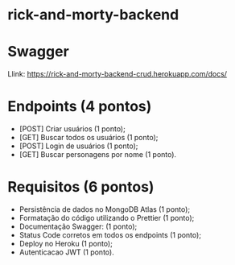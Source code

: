 # rick-and-morty-backend

# Swagger
Llink: https://rick-and-morty-backend-crud.herokuapp.com/docs/

# Endpoints (4 pontos)
- [POST] Criar usuários (1 ponto);
- [GET] Buscar todos os usuários (1 ponto);
- [POST] Login de usuários (1 ponto);
- [GET] Buscar personagens por nome (1 ponto).

# Requisitos (6 pontos)
- Persistência de dados no MongoDB Atlas (1 ponto);
- Formatação do código utilizando o Prettier (1 ponto);
- Documentação Swagger: (1 ponto);
- Status Code corretos em todos os endpoints (1 ponto);
- Deploy no Heroku (1 ponto);
- Autenticacao JWT (1 ponto).
